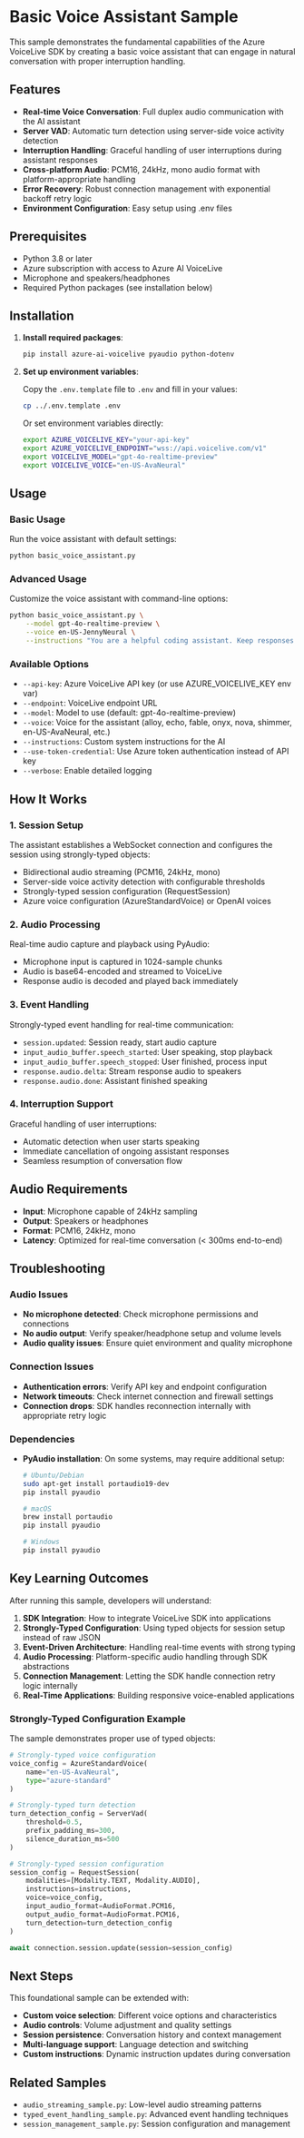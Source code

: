 # Basic Voice Assistant Sample

This sample demonstrates the fundamental capabilities of the Azure VoiceLive SDK by creating a basic voice assistant that can engage in natural conversation with proper interruption handling.

## Features

- **Real-time Voice Conversation**: Full duplex audio communication with the AI assistant
- **Server VAD**: Automatic turn detection using server-side voice activity detection
- **Interruption Handling**: Graceful handling of user interruptions during assistant responses
- **Cross-platform Audio**: PCM16, 24kHz, mono audio format with platform-appropriate handling
- **Error Recovery**: Robust connection management with exponential backoff retry logic
- **Environment Configuration**: Easy setup using .env files

## Prerequisites

- Python 3.8 or later
- Azure subscription with access to Azure AI VoiceLive
- Microphone and speakers/headphones
- Required Python packages (see installation below)

## Installation

1. **Install required packages**:
   ```bash
   pip install azure-ai-voicelive pyaudio python-dotenv
   ```

2. **Set up environment variables**:
   
   Copy the `.env.template` file to `.env` and fill in your values:
   ```bash
   cp ../.env.template .env
   ```
   
   Or set environment variables directly:
   ```bash
   export AZURE_VOICELIVE_KEY="your-api-key"
   export AZURE_VOICELIVE_ENDPOINT="wss://api.voicelive.com/v1"
   export VOICELIVE_MODEL="gpt-4o-realtime-preview"
   export VOICELIVE_VOICE="en-US-AvaNeural"
   ```

## Usage

### Basic Usage

Run the voice assistant with default settings:

```bash
python basic_voice_assistant.py
```

### Advanced Usage

Customize the voice assistant with command-line options:

```bash
python basic_voice_assistant.py \
    --model gpt-4o-realtime-preview \
    --voice en-US-JennyNeural \
    --instructions "You are a helpful coding assistant. Keep responses technical but friendly."
```

### Available Options

- `--api-key`: Azure VoiceLive API key (or use AZURE_VOICELIVE_KEY env var)
- `--endpoint`: VoiceLive endpoint URL
- `--model`: Model to use (default: gpt-4o-realtime-preview)
- `--voice`: Voice for the assistant (alloy, echo, fable, onyx, nova, shimmer, en-US-AvaNeural, etc.)
- `--instructions`: Custom system instructions for the AI
- `--use-token-credential`: Use Azure token authentication instead of API key
- `--verbose`: Enable detailed logging

## How It Works

### 1. Session Setup
The assistant establishes a WebSocket connection and configures the session using strongly-typed objects:
- Bidirectional audio streaming (PCM16, 24kHz, mono)
- Server-side voice activity detection with configurable thresholds
- Strongly-typed session configuration (RequestSession)
- Azure voice configuration (AzureStandardVoice) or OpenAI voices

### 2. Audio Processing
Real-time audio capture and playback using PyAudio:
- Microphone input is captured in 1024-sample chunks
- Audio is base64-encoded and streamed to VoiceLive
- Response audio is decoded and played back immediately

### 3. Event Handling
Strongly-typed event handling for real-time communication:
- `session.updated`: Session ready, start audio capture
- `input_audio_buffer.speech_started`: User speaking, stop playback
- `input_audio_buffer.speech_stopped`: User finished, process input  
- `response.audio.delta`: Stream response audio to speakers
- `response.audio.done`: Assistant finished speaking

### 4. Interruption Support
Graceful handling of user interruptions:
- Automatic detection when user starts speaking
- Immediate cancellation of ongoing assistant responses
- Seamless resumption of conversation flow

## Audio Requirements

- **Input**: Microphone capable of 24kHz sampling
- **Output**: Speakers or headphones
- **Format**: PCM16, 24kHz, mono
- **Latency**: Optimized for real-time conversation (< 300ms end-to-end)

## Troubleshooting

### Audio Issues
- **No microphone detected**: Check microphone permissions and connections
- **No audio output**: Verify speaker/headphone setup and volume levels
- **Audio quality issues**: Ensure quiet environment and quality microphone

### Connection Issues
- **Authentication errors**: Verify API key and endpoint configuration
- **Network timeouts**: Check internet connection and firewall settings
- **Connection drops**: SDK handles reconnection internally with appropriate retry logic

### Dependencies
- **PyAudio installation**: On some systems, may require additional setup:
  ```bash
  # Ubuntu/Debian
  sudo apt-get install portaudio19-dev
  pip install pyaudio
  
  # macOS
  brew install portaudio
  pip install pyaudio
  
  # Windows
  pip install pyaudio
  ```

## Key Learning Outcomes

After running this sample, developers will understand:

1. **SDK Integration**: How to integrate VoiceLive SDK into applications
2. **Strongly-Typed Configuration**: Using typed objects for session setup instead of raw JSON
3. **Event-Driven Architecture**: Handling real-time events with strong typing
4. **Audio Processing**: Platform-specific audio handling through SDK abstractions
5. **Connection Management**: Letting the SDK handle connection retry logic internally
6. **Real-Time Applications**: Building responsive voice-enabled applications

### Strongly-Typed Configuration Example

The sample demonstrates proper use of typed objects:

```python
# Strongly-typed voice configuration
voice_config = AzureStandardVoice(
    name="en-US-AvaNeural",
    type="azure-standard"
)

# Strongly-typed turn detection
turn_detection_config = ServerVad(
    threshold=0.5,
    prefix_padding_ms=300,
    silence_duration_ms=500
)

# Strongly-typed session configuration
session_config = RequestSession(
    modalities=[Modality.TEXT, Modality.AUDIO],
    instructions=instructions,
    voice=voice_config,
    input_audio_format=AudioFormat.PCM16,
    output_audio_format=AudioFormat.PCM16,
    turn_detection=turn_detection_config
)

await connection.session.update(session=session_config)
```

## Next Steps

This foundational sample can be extended with:

- **Custom voice selection**: Different voice options and characteristics
- **Audio controls**: Volume adjustment and quality settings
- **Session persistence**: Conversation history and context management
- **Multi-language support**: Language detection and switching
- **Custom instructions**: Dynamic instruction updates during conversation

## Related Samples

- `audio_streaming_sample.py`: Low-level audio streaming patterns
- `typed_event_handling_sample.py`: Advanced event handling techniques
- `session_management_sample.py`: Session configuration and management